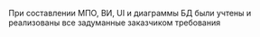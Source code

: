 ﻿При составлении МПО, ВИ, UI и диаграммы БД были учтены и реализованы все задуманные заказчиком требования